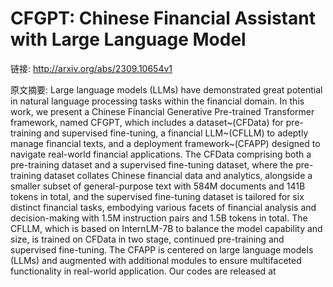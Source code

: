 # CFGPT: Chinese Financial Assistant with Large Language Model

链接: http://arxiv.org/abs/2309.10654v1

原文摘要:
Large language models (LLMs) have demonstrated great potential in natural
language processing tasks within the financial domain. In this work, we present
a Chinese Financial Generative Pre-trained Transformer framework, named CFGPT,
which includes a dataset~(CFData) for pre-training and supervised fine-tuning,
a financial LLM~(CFLLM) to adeptly manage financial texts, and a deployment
framework~(CFAPP) designed to navigate real-world financial applications. The
CFData comprising both a pre-training dataset and a supervised fine-tuning
dataset, where the pre-training dataset collates Chinese financial data and
analytics, alongside a smaller subset of general-purpose text with 584M
documents and 141B tokens in total, and the supervised fine-tuning dataset is
tailored for six distinct financial tasks, embodying various facets of
financial analysis and decision-making with 1.5M instruction pairs and 1.5B
tokens in total. The CFLLM, which is based on InternLM-7B to balance the model
capability and size, is trained on CFData in two stage, continued pre-training
and supervised fine-tuning. The CFAPP is centered on large language models
(LLMs) and augmented with additional modules to ensure multifaceted
functionality in real-world application. Our codes are released at

